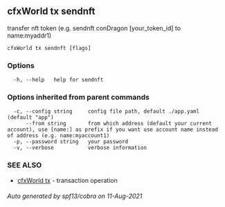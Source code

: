 ## cfxWorld tx sendnft

transfer nft token (e.g. sendnft conDragon [your_token_id] to name:myaddr1)

```
cfxWorld tx sendnft [flags]
```

### Options

```
  -h, --help   help for sendnft
```

### Options inherited from parent commands

```
  -c, --config string     config file path, default ./app.yaml (default "app")
      --from string       from which address (default your current account), use [name:] as prefix if you want use account name instead of address (e.g. name:myaccount1)
  -p, --password string   your password
  -v, --verbose           verbose information
```

### SEE ALSO

* [cfxWorld tx](cfxWorld_tx.md)	 - transaction operation

###### Auto generated by spf13/cobra on 11-Aug-2021
